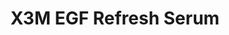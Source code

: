 ---
title: X3M EGF Refresh Serum
description: >-
  Detta är trots sitt namn en dag/nattkräm som innehåller näringsrika och
  återbyggande ingredienser som reparerar skadade hudceller och förbättrar
  hudens immunförsvar. Detta ger en starkare, jämnare och mer strålande hud. Den
  lugnar inflammationer och rodnader och ger fukt på djupet. Appliceras efter
  rengöring, toner och essence. Alltid UV-skydd ovanpå dagtid!
image: /images/produkter/image5.jpg
shop_link: 'https://www.beauty-bar.se/partner/pipers-hudvard/?add-to-cart=1610'
info_link: 'https://www.beauty-bar.se/produkt/x3megf-refresh-serum50ml/'
pris: '495:-'
category:
---